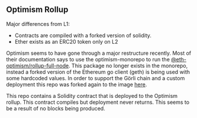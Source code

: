## Optimism Rollup

Major differences from L1:
- Contracts are compiled with a forked version of solidity.
- Ether exists as an ERC20 token only on L2

Optimism seems to have gone through a major restructure recently. Most of their documentation says to use the optimism-monorepo to run the [@eth-optimism/rollup-full-node](https://github.com/ethereum-optimism/optimism-monorepo#readme). This package no longer exists in the monorepo, instead a forked version of the Ethereum go client (geth) is being used with some hardcoded values. In order to support the Görli chain and a custom deployment this repo was forked again to the image [here](https://hub.docker.com/r/jchancehud/optimism-client-go).

This repo contains a Solidity contract that is deployed to the Optimism rollup. This contract compiles but deployment never returns. This seems to be a result of no blocks being produced.
